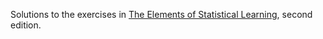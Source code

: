 Solutions to the exercises in [The Elements of Statistical
Learning](https://hastie.su.domains/ElemStatLearn), second edition.
